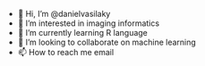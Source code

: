 - 👋 Hi, I’m @danielvasilaky
- 👀 I’m interested in imaging informatics
- 🌱 I’m currently learning R language
- 💞️ I’m looking to collaborate on machine learning
- 📫 How to reach me email

<!---
danielvasilaky/danielvasilaky is a ✨ special ✨ repository because its `README.md` (this file) appears on your GitHub profile.
You can click the Preview link to take a look at your changes.
--->
